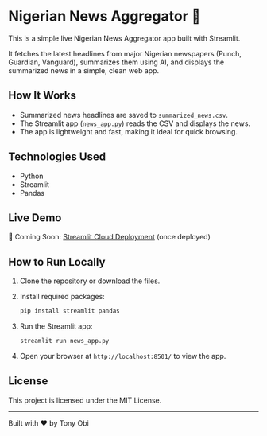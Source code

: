# Nigerian News Aggregator 📰

This is a simple live Nigerian News Aggregator app built with Streamlit.

It fetches the latest headlines from major Nigerian newspapers (Punch, Guardian, Vanguard), summarizes them using AI, and displays the summarized news in a simple, clean web app.

## How It Works

- Summarized news headlines are saved to `summarized_news.csv`.
- The Streamlit app (`news_app.py`) reads the CSV and displays the news.
- The app is lightweight and fast, making it ideal for quick browsing.

## Technologies Used

- Python
- Streamlit
- Pandas

## Live Demo

🚀 Coming Soon: [Streamlit Cloud Deployment](https://share.streamlit.io/) (once deployed)

## How to Run Locally

1. Clone the repository or download the files.
2. Install required packages:

    ```bash
    pip install streamlit pandas
    ```

3. Run the Streamlit app:

    ```bash
    streamlit run news_app.py
    ```

4. Open your browser at `http://localhost:8501/` to view the app.

## License

This project is licensed under the MIT License.

---
Built with ❤️ by Tony Obi


